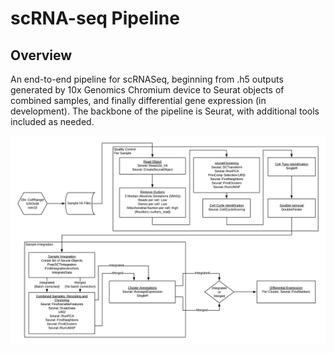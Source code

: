 # scRNA-seq Pipeline

## Overview 

An end-to-end pipeline for scRNASeq, beginning from .h5 outputs generated by 10x Genomics Chromium device to Seurat objects of combined samples, and finally differential gene expression (in development). The backbone of the pipeline is Seurat, with additional tools included as needed.

![scRNASeq_Pipeline](images/scrnaseqPipe_flat.png)

